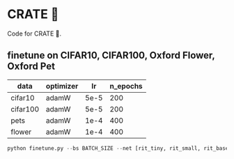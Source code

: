 # CRATE :takeout_box:
Code for CRATE :takeout_box:.


## finetune on CIFAR10, CIFAR100, Oxford Flower, Oxford Pet
| data | optimizer | lr | n_epochs |
| -------- | -------- | -------- | -------- | 
| cifar10    | adamW   | 5e-5   | 200 |
| cifar100    | adamW   | 5e-5   | 200 |
| pets    | adamW   | 1e-4   | 400 | 
| flower | adamW | 1e-4 | 400 |

```python
python finetune.py --bs BATCH_SIZE --net [rit_tiny, rit_small, rit_base, rit_large, vit_tiny, vit_small] --opt [adamW, adam, sgd] --lr LEARNING_RATE --n_epochs N_EPOCHS --randomaug 1 --data [cifar10, cifar100, pets, flower] --type MODEL_SCALE4RIT --ckpt_dir CKPT_DIR --data_dir DATA_DIR
```